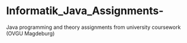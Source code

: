 # Informatik_Java_Assignments-
Java programming and theory assignments from university coursework (OVGU Magdeburg)
